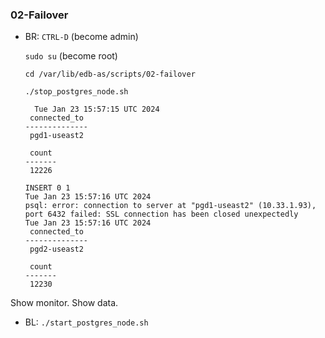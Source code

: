### 02-Failover

- BR: 
  `CTRL-D` (become admin)

  `sudo su` (become root)

  `cd /var/lib/edb-as/scripts/02-failover`

  `./stop_postgres_node.sh`

  ```
    Tue Jan 23 15:57:15 UTC 2024
   connected_to
  --------------
   pgd1-useast2

   count
  -------
   12226

  INSERT 0 1
  Tue Jan 23 15:57:16 UTC 2024
  psql: error: connection to server at "pgd1-useast2" (10.33.1.93), port 6432 failed: SSL connection has been closed unexpectedly
  Tue Jan 23 15:57:16 UTC 2024
   connected_to
  --------------
   pgd2-useast2

   count
  -------
   12230
  ```

Show monitor. Show data.

- BL: `./start_postgres_node.sh`